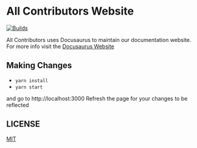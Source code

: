 # All Contributors Website

<a href="https://circleci.com/gh/all-contributors/website">
    <img alt="Builds" src="https://img.shields.io/circleci/project/github/all-contributors/website/master.svg"/>
</a>

All Contributors uses Docusaurus to maintain our documentation website. For more info visit the [Docusaurus Website](https://docusaurus.io)

## Making Changes
- `yarn install`
- `yarn start`

and go to http://localhost:3000
Refresh the page for your changes to be reflected


## LICENSE

[MIT](LICENSE)
